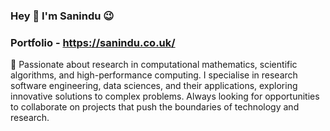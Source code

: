 ### Hey 👋  I'm  Sanindu  :wink:
### Portfolio - https://sanindu.co.uk/

 🔭 Passionate about research in computational mathematics, scientific algorithms, and high-performance computing. I specialise in research software engineering, data sciences, and their applications, exploring innovative solutions to complex problems. Always looking for opportunities to collaborate on projects that push the boundaries of technology and research.
<!--
**Sanindu/Sanindu** is a ✨ _special_ ✨ repository because its `README.md` (this file) appears on your GitHub profile.

Here are some ideas to get you started:

- 🔭 I’m currently working on ...
- 🌱 I’m currently learning ...
- 👯 I’m looking to collaborate on ...
- 🤔 I’m looking for help with ...
- 💬 Ask me about ...
- 📫 How to reach me: ...
- 😄 Pronouns: ...
- ⚡ Fun fact: ...
-->
